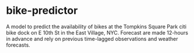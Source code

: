 # bike-predictor

A model to predict the availability of bikes at the Tompkins Square Park citi bike dock on E 10th St in the East Village, NYC. Forecast are made 12-hours in advance and rely on previous time-lagged observations and weather forecasts.
